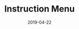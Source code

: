 ---
title: Instruction Menu
date: 2019-04-22
website_url: https://menu.guqlibrary.georgetown.domains
repository_url: https://github.com/robert-laws/project-instruction-menu-documentation
featured_image: instruction-menu-project.jpg
description: "Interactive website for faculty to select instruction segments and build a class"
features:
  - Drag and Drop selection of instruction options
  - Read and write to JSON data
tech_stack:
  - JQuery
  - JQueryUI
  - PHP
  - HTML5
---